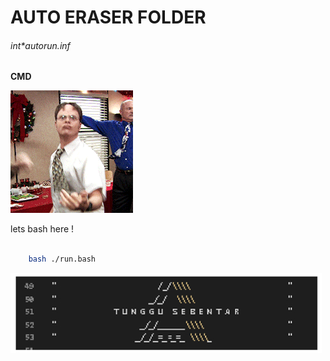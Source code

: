 # AUTO ERASER FOLDER
###### int*autorun.inf
**CMD**

![alt text](cb.gif)

lets bash here !

```bash

    bash ./run.bash

```


![alt text](p.jpg)